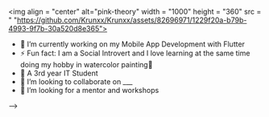 <img align = "center" alt="pink-theory" width = "1000" height = "360" src = " "https://github.com/Krunxx/Krunxx/assets/82696971/1229f20a-b79b-4993-9f7b-30a520d8e365">




- 🔭 I’m currently working on my Mobile App Development with Flutter 
- ⚡ Fun fact: I am a Social Introvert and I love learning at the same time doing my hobby in watercolor painting🤠
- 🌱 A 3rd year IT Student
- 👯 I’m looking to collaborate on ___
- 🤔 I’m looking for a mentor and workshops

-->
